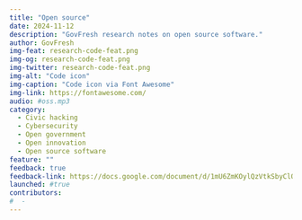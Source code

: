 ```yaml
---
title: "Open source"
date: 2024-11-12
description: "GovFresh research notes on open source software."
author: GovFresh
img-feat: research-code-feat.png
img-og: research-code-feat.png
img-twitter: research-code-feat.png
img-alt: "Code icon"
img-caption: "Code icon via Font Awesome"
img-link: https://fontawesome.com/
audio: #oss.mp3
category:
  - Civic hacking
  - Cybersecurity
  - Open government
  - Open innovation
  - Open source software
feature: ""
feedback: true
feedback-link: https://docs.google.com/document/d/1mU6ZmKOylQzVtkSbyClQA0SbKiQu7DnOqzL9y363XG4/edit?usp=sharing
launched: #true
contributors:
#  - 
---
```

